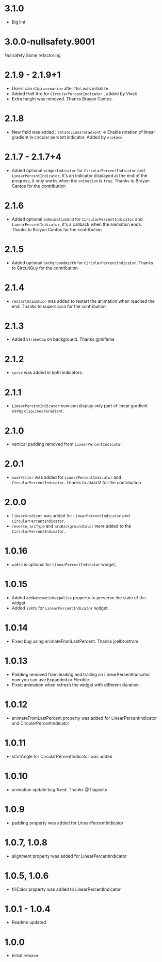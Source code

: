 # 3.1.0
- Big lint
# 3.0.0-nullsafety.9001
Nullsafety
Some refactoring
# 2.1.9 - 2.1.9+1
- Users can stop `animation` after this was initialize.
- Added Half Arc for `CircularPercentIndicator` , added by Vivek
- Extra height was removed. Thanks Brayan Cantos.

# 2.1.8
- New field was added : `rotateLinearGradient` -> Enable rotation of linear gradient in circular percent indicator. Added by `ecokeco`.

# 2.1.7 - 2.1.7+4
- Added optional `widgetIndicator` for `CircularPercentIndicator` and `LinearPercentIndicator`, it's an indicator displayed at the end of the progress, it only works when the `animation` is `true`. Thanks to Brayan Cantos for the contribution

# 2.1.6
- Added optional `onAnimationEnd` for `CircularPercentIndicator` and `LinearPercentIndicator`, it's a callback when the animation ends. Thanks to Brayan Cantos for the contribution

# 2.1.5
- Added optional `backgroundWidth` for `CircularPercentIndicator`. Thanks to CircuitGuy for the contribution

# 2.1.4
- `restartAnimation` was added to restart the animation when reached the end. Thanks to superciccio for the contribution

# 2.1.3
- Added `StrokeCap` on background. Thanks @mifama

# 2.1.2
- `curve` was added in both indicators.

# 2.1.1
- `LinearPercentIndicator` now can display only part of linear gradient using `clipLinearGradient`.

# 2.1.0
- vertical padding removed from `LinearPercentIndicator`.

# 2.0.1
- `maskFilter` was added for `LinearPercentIndicator` and `CircularPercentIndicator`. Thanks to akdu12 for the contribution

# 2.0.0
- `linearGradient` was added for `LinearPercentIndicator` and `CircularPercentIndicator`.
- `reverse`, `arcType` and `arcBackgroundColor` were added to the  `CircularPercentIndicator`.

# 1.0.16
- `width` is optional for `LinearPercentIndicator` widget,   

# 1.0.15
- Added `addAutomaticKeepAlive` property to preserve the state of the widget.
- Added `isRTL` for `LinearPercentIndicator` widget.

# 1.0.14
- Fixed bug using animateFromLastPercent. Thanks joelbrostrom

# 1.0.13
- Padding removed from leading and trailing on LinearPercentIndicator, now you can use Expanded or Flexible.
- Fixed animation when refresh the widget with different duration

# 1.0.12
- animateFromLastPercent property was added for LinearPercentIndicator and CircularPercentIndicator

# 1.0.11
- startAngle for CircularPercentIndicator was added

# 1.0.10
- animation update bug fixed. Thanks @Tiagosito 

# 1.0.9
- padding property was added for LinearPercentIndicator

# 1.0.7, 1.0.8
- alignment property was added for LinearPercentIndicator

# 1.0.5, 1.0.6
- fillColor property was added to LinearPercentIndicator

# 1.0.1 - 1.0.4
- Readme updated

# 1.0.0
- Initial release
